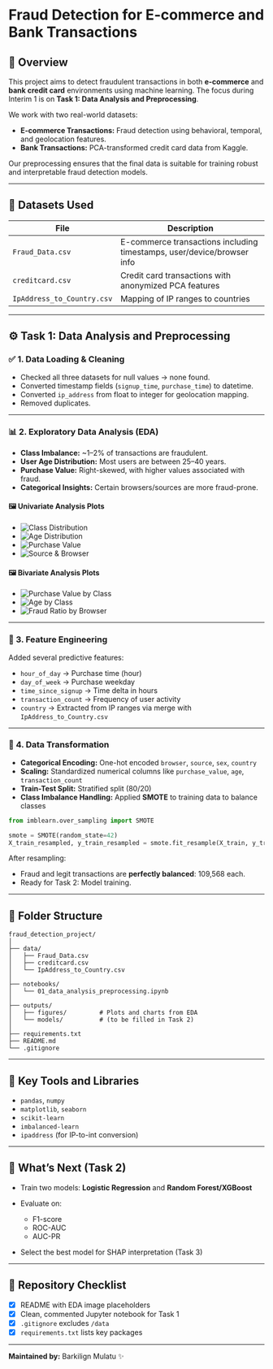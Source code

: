 # Fraud Detection for E-commerce and Bank Transactions

## 📌 Overview

This project aims to detect fraudulent transactions in both **e-commerce** and **bank credit card** environments using machine learning. The focus during Interim 1 is on **Task 1: Data Analysis and Preprocessing**.

We work with two real-world datasets:

* **E-commerce Transactions:** Fraud detection using behavioral, temporal, and geolocation features.
* **Bank Transactions:** PCA-transformed credit card data from Kaggle.

Our preprocessing ensures that the final data is suitable for training robust and interpretable fraud detection models.

---

## 🧾 Datasets Used

| File                       | Description                                                            |
| -------------------------- | ---------------------------------------------------------------------- |
| `Fraud_Data.csv`           | E-commerce transactions including timestamps, user/device/browser info |
| `creditcard.csv`           | Credit card transactions with anonymized PCA features                  |
| `IpAddress_to_Country.csv` | Mapping of IP ranges to countries                                      |

---

## ⚙️ Task 1: Data Analysis and Preprocessing

### ✅ 1. Data Loading & Cleaning

* Checked all three datasets for null values → none found.
* Converted timestamp fields (`signup_time`, `purchase_time`) to datetime.
* Converted `ip_address` from float to integer for geolocation mapping.
* Removed duplicates.

---

### 📊 2. Exploratory Data Analysis (EDA)

* **Class Imbalance:** \~1–2% of transactions are fraudulent.
* **User Age Distribution:** Most users are between 25–40 years.
* **Purchase Value:** Right-skewed, with higher values associated with fraud.
* **Categorical Insights:** Certain browsers/sources are more fraud-prone.

#### 🖼️ Univariate Analysis Plots

* ![Class Distribution](outputs/figures/univariate_class_distribution.png)
* ![Age Distribution](outputs/figures/univariate_age.png)
* ![Purchase Value](outputs/figures/univariate_purchase_value.png)
* ![Source & Browser](outputs/figures/univariate_source_browser.png)

#### 🖼️ Bivariate Analysis Plots

* ![Purchase Value by Class](outputs/figures/bivariate_purchase_value_by_class.png)
* ![Age by Class](outputs/figures/bivariate_age_by_class.png)
* ![Fraud Ratio by Browser](outputs/figures/bivariate_fraud_by_browser.png)

---

### 🧠 3. Feature Engineering

Added several predictive features:

* `hour_of_day` → Purchase time (hour)
* `day_of_week` → Purchase weekday
* `time_since_signup` → Time delta in hours
* `transaction_count` → Frequency of user activity
* `country` → Extracted from IP ranges via merge with `IpAddress_to_Country.csv`

---

### 🔄 4. Data Transformation

* **Categorical Encoding:** One-hot encoded `browser`, `source`, `sex`, `country`
* **Scaling:** Standardized numerical columns like `purchase_value`, `age`, `transaction_count`
* **Train-Test Split:** Stratified split (80/20)
* **Class Imbalance Handling:** Applied **SMOTE** to training data to balance classes

```python
from imblearn.over_sampling import SMOTE

smote = SMOTE(random_state=42)
X_train_resampled, y_train_resampled = smote.fit_resample(X_train, y_train)
```

After resampling:

* Fraud and legit transactions are **perfectly balanced**: 109,568 each.
* Ready for Task 2: Model training.

---

## 📁 Folder Structure

```
fraud_detection_project/
│
├── data/
│   ├── Fraud_Data.csv
│   ├── creditcard.csv
│   └── IpAddress_to_Country.csv
│
├── notebooks/
│   └── 01_data_analysis_preprocessing.ipynb
│
├── outputs/
│   ├── figures/         # Plots and charts from EDA
│   └── models/          # (to be filled in Task 2)
│
├── requirements.txt
├── README.md
└── .gitignore
```

---

## 📌 Key Tools and Libraries

* `pandas`, `numpy`
* `matplotlib`, `seaborn`
* `scikit-learn`
* `imbalanced-learn`
* `ipaddress` (for IP-to-int conversion)

---

## 🧠 What’s Next (Task 2)

* Train two models: **Logistic Regression** and **Random Forest/XGBoost**
* Evaluate on:

  * F1-score
  * ROC-AUC
  * AUC-PR
* Select the best model for SHAP interpretation (Task 3)

---

## 🔗 Repository Checklist

* [x] README with EDA image placeholders
* [x] Clean, commented Jupyter notebook for Task 1
* [x] `.gitignore` excludes `/data`
* [x] `requirements.txt` lists key packages

---

**Maintained by:** Barkilign Mulatu ✨
